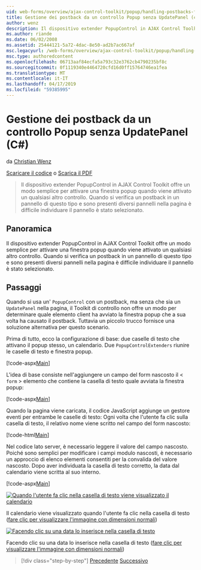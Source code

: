 ```yaml
---
uid: web-forms/overview/ajax-control-toolkit/popup/handling-postbacks-from-a-popup-control-without-an-updatepanel-cs
title: Gestione dei postback da un controllo Popup senza UpdatePanel (c#) | Microsoft Docs
author: wenz
description: Il dispositivo extender PopupControl in AJAX Control Toolkit offre un modo semplice per attivare una finestra popup quando viene attivato un qualsiasi altro controllo. Quando si verifica un postback in unità di streaming...
ms.author: riande
ms.date: 06/02/2008
ms.assetid: 25444121-5a72-4dac-8e50-ad2b7ac667af
msc.legacyurl: /web-forms/overview/ajax-control-toolkit/popup/handling-postbacks-from-a-popup-control-without-an-updatepanel-cs
msc.type: authoredcontent
ms.openlocfilehash: 06713aaf84ecfa5a793c32e3762cb4790235bf8c
ms.sourcegitcommit: 0f1119340e4464720cfd16d0ff15764746ea1fea
ms.translationtype: MT
ms.contentlocale: it-IT
ms.lasthandoff: 04/17/2019
ms.locfileid: "59385995"
---
```

# <a name="handling-postbacks-from-a-popup-control-without-an-updatepanel-c"></a>Gestione dei postback da un controllo Popup senza UpdatePanel (C#)

da [Christian Wenz](https://github.com/wenz)

[Scaricare il codice](http://download.microsoft.com/download/9/3/f/93f8daea-bebd-4821-833b-95205389c7d0/PopupControl3.cs.zip) o [Scarica il PDF](http://download.microsoft.com/download/2/d/c/2dc10e34-6983-41d4-9c08-f78f5387d32b/popupcontrol3CS.pdf)

> Il dispositivo extender PopupControl in AJAX Control Toolkit offre un modo semplice per attivare una finestra popup quando viene attivato un qualsiasi altro controllo. Quando si verifica un postback in un pannello di questo tipo e sono presenti diversi pannelli nella pagina è difficile individuare il pannello è stato selezionato.


## <a name="overview"></a>Panoramica

Il dispositivo extender PopupControl in AJAX Control Toolkit offre un modo semplice per attivare una finestra popup quando viene attivato un qualsiasi altro controllo. Quando si verifica un postback in un pannello di questo tipo e sono presenti diversi pannelli nella pagina è difficile individuare il pannello è stato selezionato.

## <a name="steps"></a>Passaggi

Quando si usa un' `PopupControl` con un postback, ma senza che sia un `UpdatePanel` nella pagina, il Toolkit di controllo non offre un modo per determinare quale elemento client ha avviato la finestra popup che a sua volta ha causato il postback. Tuttavia un piccolo trucco fornisce una soluzione alternativa per questo scenario.

Prima di tutto, ecco la configurazione di base: due caselle di testo che attivano il popup stesso, un calendario. Due `PopupControlExtenders` riunire le caselle di testo e finestra popup.

[!code-aspx[Main](handling-postbacks-from-a-popup-control-without-an-updatepanel-cs/samples/sample1.aspx)]

L'idea di base consiste nell'aggiungere un campo del form nascosto il &lt; `form` &gt; elemento che contiene la casella di testo quale avviata la finestra popup:

[!code-aspx[Main](handling-postbacks-from-a-popup-control-without-an-updatepanel-cs/samples/sample2.aspx)]

Quando la pagina viene caricata, il codice JavaScript aggiunge un gestore eventi per entrambe le caselle di testo: Ogni volta che l'utente fa clic sulla casella di testo, il relativo nome viene scritto nel campo del form nascosto:

[!code-html[Main](handling-postbacks-from-a-popup-control-without-an-updatepanel-cs/samples/sample3.html)]

Nel codice lato server, è necessario leggere il valore del campo nascosto. Poiché sono semplici per modificare i campi modulo nascosti, è necessario un approccio di elenco elementi consentiti per la convalida del valore nascosto. Dopo aver individuata la casella di testo corretto, la data dal calendario viene scritta al suo interno.

[!code-aspx[Main](handling-postbacks-from-a-popup-control-without-an-updatepanel-cs/samples/sample4.aspx)]


[![Quando l'utente fa clic nella casella di testo viene visualizzato il calendario](handling-postbacks-from-a-popup-control-without-an-updatepanel-cs/_static/image2.png)](handling-postbacks-from-a-popup-control-without-an-updatepanel-cs/_static/image1.png)

Il calendario viene visualizzato quando l'utente fa clic nella casella di testo ([fare clic per visualizzare l'immagine con dimensioni normali](handling-postbacks-from-a-popup-control-without-an-updatepanel-cs/_static/image3.png))


[![Facendo clic su una data lo inserisce nella casella di testo](handling-postbacks-from-a-popup-control-without-an-updatepanel-cs/_static/image5.png)](handling-postbacks-from-a-popup-control-without-an-updatepanel-cs/_static/image4.png)

Facendo clic su una data lo inserisce nella casella di testo ([fare clic per visualizzare l'immagine con dimensioni normali](handling-postbacks-from-a-popup-control-without-an-updatepanel-cs/_static/image6.png))

> [!div class="step-by-step"]
> [Precedente](handling-postbacks-from-a-popup-control-with-an-updatepanel-cs.md)
> [Successivo](using-multiple-popup-controls-vb.md)

